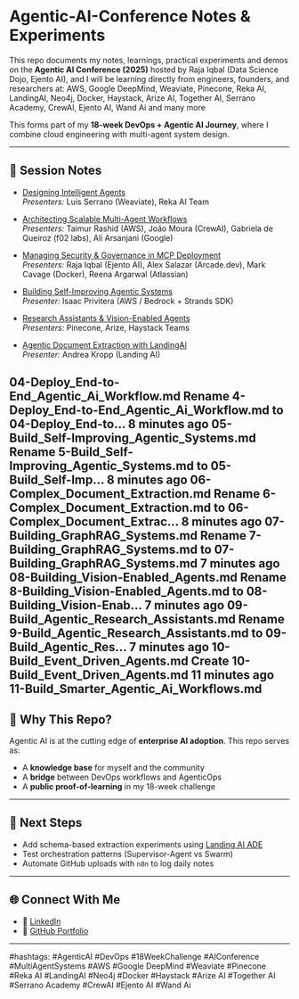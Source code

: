 # Agentic-AI-Conference Notes & Experiments
This repo documents my notes, learnings, practical experiments and demos on the **Agentic AI Conference (2025)** hosted by Raja Iqbal (Data Science Dojo, Ejento AI), and I will be learning directly from engineers, founders, and researchers at: AWS, Google DeepMind, Weaviate, Pinecone, Reka AI, LandingAI, Neo4j,  Docker, Haystack, Arize AI, Together AI, Serrano Academy, CrewAI, Ejento AI, Wand Ai  and many more

This forms part of my **18-week DevOps + Agentic AI Journey**, where I combine cloud engineering with multi-agent system design.

---

## 📂 Session Notes  

- [Designing Intelligent Agents](01-Designing_Intelligent_Agents.md)  
  *Presenters:* Luis Serrano (Weaviate), Reka AI Team  

- [Architecting Scalable Multi-Agent Workflows](02-Architecting_Scalable_Multi-Agent_Workflows.md)  
  *Presenters:* Taimur Rashid (AWS), João Moura (CrewAI), Gabriela de Queiroz (f02 labs), Ali Arsanjani (Google)  

- [Managing Security & Governance in MCP Deployment](./03-Managing_Security_Governance_MCP_Deployment.md)  
  *Presenters:* Raja Iqbal (Ejento AI), Alex Salazar (Arcade.dev), Mark Cavage (Docker), Reena Argarwal (Atlassian)  

- [Building Self-Improving Agentic Systems](04-Deploy_End-to-End_Agentic_Ai_Workflow.md)  
  *Presenter:* Isaac Privitera (AWS / Bedrock + Strands SDK)  

- [Research Assistants & Vision-Enabled Agents](05-Build_Self-Improving_Agentic_Systems.md)  
  *Presenters:* Pinecone, Arize, Haystack Teams  

- [Agentic Document Extraction with LandingAI](06-Complex_Document_Extraction.md)  
  *Presenter:* Andrea Kropp (Landing AI)  

04-Deploy_End-to-End_Agentic_Ai_Workflow.md
Rename 4-Deploy_End-to-End_Agentic_Ai_Workflow.md to 04-Deploy_End-to…
8 minutes ago
05-Build_Self-Improving_Agentic_Systems.md
Rename 5-Build_Self-Improving_Agentic_Systems.md to 05-Build_Self-Imp…
8 minutes ago
06-Complex_Document_Extraction.md
Rename 6-Complex_Document_Extraction.md to 06-Complex_Document_Extrac…
8 minutes ago
07-Building_GraphRAG_Systems.md
Rename 7-Building_GraphRAG_Systems.md to 07-Building_GraphRAG_Systems.md
7 minutes ago
08-Building_Vision-Enabled_Agents.md
Rename 8-Building_Vision-Enabled_Agents.md to 08-Building_Vision-Enab…
7 minutes ago
09-Build_Agentic_Research_Assistants.md
Rename 9-Build_Agentic_Research_Assistants.md to 09-Build_Agentic_Res…
7 minutes ago
10-Build_Event_Driven_Agents.md
Create 10-Build_Event_Driven_Agents.md
11 minutes ago
11-Build_Smarter_Agentic_Ai_Workflows.md
---

## 🔑 Why This Repo?
Agentic AI is at the cutting edge of **enterprise AI adoption**. This repo serves as:
- A **knowledge base** for myself and the community  
- A **bridge** between DevOps workflows and AgenticOps  
- A **public proof-of-learning** in my 18-week challenge  

---

## 📌 Next Steps
- Add schema-based extraction experiments using [Landing AI ADE](https://docs.landing.ai/ade/ade-overview)  
- Test orchestration patterns (Supervisor-Agent vs Swarm)  
- Automate GitHub uploads with `n8n` to log daily notes  

---

## 🌐 Connect With Me
- 🔗 [LinkedIn](https://www.linkedin.com/in/aaryan-shariff/)  
- 🐙 [GitHub Portfolio](https://github.com/arysgithub)  

---

#hashtags: #AgenticAI #DevOps #18WeekChallenge #AIConference #MultiAgentSystems #AWS #Google DeepMind #Weaviate #Pinecone #Reka AI #LandingAI #Neo4j #Docker #Haystack #Arize AI #Together AI #Serrano Academy #CrewAI #Ejento AI #Wand Ai 
